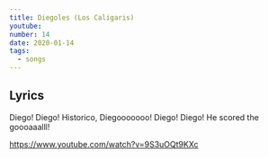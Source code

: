 ```yaml
---
title: Diegoles (Los Caligaris)
youtube:
number: 14
date: 2020-01-14
tags:
  - songs
---
```


## Lyrics

Diego! Diego!
Historico,
Diegooooooo!
Diego! Diego!
He scored the goooaaalll!

https://www.youtube.com/watch?v=9S3uOQt9KXc
